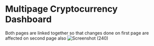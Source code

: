 # Multipage Cryptocurrency Dashboard
Both pages are linked together so that changes done on first page are affected on second page also
![Screenshot (240)](https://user-images.githubusercontent.com/94391072/160650252-58af8cb1-d300-4cbf-af52-6d54f7ef1bde.png)
